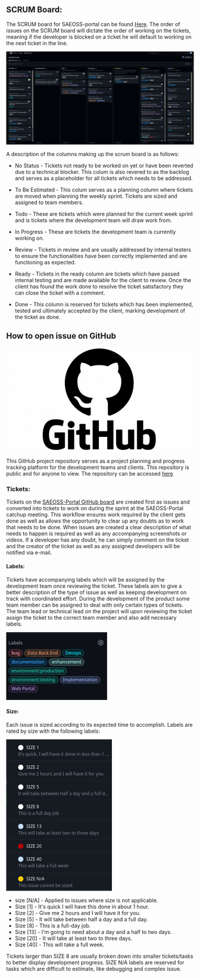 ## SCRUM Board: 
The SCRUM board for SAEOSS-portal can be found [Here](https://github.com/orgs/kartoza/projects/37/views/2). The order of issues on the SCRUM board will dictate the order of working on the tickets, meaning if the developer is blocked on a ticket he will default to working on the next ticket in the line.

![image](../img/GH_Scrum.png)

A description of the columns making up the scrum board is as follows:
- No Status - Tickets not ready to be worked on yet or have been reverted due to a technical blocker. This colum is also revered to as the backlog and serves as a placeholder for all tickets which needs to be addressed.

- To Be Estimated - This colum serves as a planning column where tickets are moved when planning the weekly sprint. Tickets are sized and assigned to team members.

- Todo - These are tickets which were planned for the current week sprint and is tickets where the development team will draw work from.

- In Progress - These are tickets the development team is currently working on.

- Review - Tickets in review and are usually addressed by internal testers to ensure the functionalities have been correctly implemented and are functioning as expected.

- Ready - Tickets in the ready column are tickets which have passed internal testing and are made available for the client to review. Once the client has found the work done to resolve the ticket satisfactory they can close the ticket with a comment. 

- Done - This column is reserved for tickets which has been implemented, tested and ultimately accepted by the client, marking development of the ticket as done. 


## How to open issue on GitHub

![GitHub_logo](../img/GitHub-logo.png)

This GitHub project repository serves as a project planning and progress tracking platform for the development teams and clients. This repository is public and for anyone to view. The repository can be accessed [here](https://github.com/kartoza/SAEOSS-Portal)

### Tickets: 
Tickets on the [SAEOSS-Portal GitHub board](https://github.com/kartoza/SAEOSS-Portal/issues) are created first as issues and converted into tickets to work on during the sprint at the SAEOSS-Portal catchup meeting. This workflow ensures work required by the client gets done as well as allows the opportunity to clear up any doubts as to work that needs to be done. When issues are created a clear description of what needs to happen is required as well as any accompanying screenshots or videos. If a developer has any doubt, he can simply comment on the ticket and the creator of the ticket as well as any assigned developers will be notified via e-mail. 

#### Labels:  

Tickets have accompanying labels which will be assigned by the development team once reviewing the ticket. These labels aim to give a better description of the type of issue as well as keeping development on track with coordinated effort. During the development of the product some team member can be assigned to deal with only certain types of tickets. The team lead or technical lead on the project will upon reviewing the ticket assign the ticket to the correct team member and also add necessary labels. 


![image](../img/GH_labels.png)

#### Size:  

Each issue is sized according to its expected time to accomplish. Labels are rated by size with the following labels: 

![image](../img/GH_size.png) 

* size [N/A] - Applied to issues where size is not applicable. 
* Size [1] - It's quick I will have this done in about 1 hour. 
* Size [2] - Give me 2 hours and I will have it for you. 
* Size [5] - It will take between half a day and a full day. 
* Size [8] - This is a full-day job. 
* Size [13] - I'm going to need about a day and a half to two days. 
* Size [20] - It will take at least two to three days. 
* Size [40] - This will take a full week. 

Tickets larger than SIZE 8 are usually broken down into smaller tickets/tasks to better display development progress. SIZE N/A labels are reserved for tasks which are difficult to estimate, like debugging and complex issue. 

